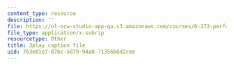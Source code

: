 ```yaml
---
content_type: resource
description: ''
file: https://ol-ocw-studio-app-qa.s3.amazonaws.com/courses/6-172-performance-engineering-of-software-systems-fall-2018/763e81e707bc587994a871356b6d2cee_a_R_DpsENfk.vtt
file_type: application/x-subrip
resourcetype: Other
title: 3play caption file
uid: 763e81e7-07bc-5879-94a8-71356b6d2cee
---
```

